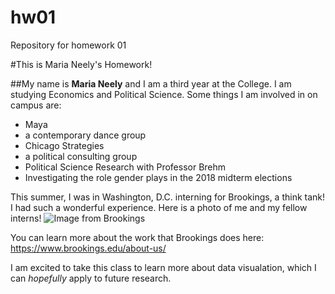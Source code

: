 # hw01
Repository for homework 01

#This is Maria Neely's Homework!

##My name is **Maria Neely** and I am a third year at the College. I am studying Economics and Political Science. Some things I am involved in on campus are: 
* Maya
*  a contemporary dance group
* Chicago Strategies
*  a political consulting group
* Political Science Research with Professor Brehm
*  Investigating the role gender plays in the 2018 midterm elections

This summer, I was in Washington, D.C. interning for Brookings, a think tank! I had such a wonderful experience. Here is a photo of me and my fellow interns!
![Image from Brookings](https://brookings.icims.com/icims2/servlet/icims2?module=AppInert&action=download&id=137497&hashed=-1980672384)

You can learn more about the work that Brookings does here:
https://www.brookings.edu/about-us/

I am excited to take this class to learn more about data visualation, which I can *hopefully* apply to future research. 

